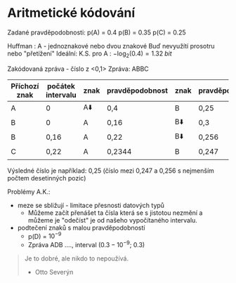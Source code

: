 # Aritmetické kódování
Zadané pravděpodobnosti:
p(A) = 0.4
p(B) = 0.35
p(C) = 0.25

Huffman : A - jednoznakové nebo dvou znakové
Buď nevyužítí prosotru nebo "přetížení"
Ideální: K.S. pro A : $-\log_2(0.4) = 1.32 \;bit$

Zakódovaná zpráva - číslo z <0,1>
Zpráva: ABBC

| Příchozí znak | počátek intervalu | znak | pravděpodobnost | znak | pravděpodobnost | znak | konec intervalu |
| ---- | ---- | ---- | ---- | ---- | ---- | ---- | ---- |
| A | 0 | A⬇️ | 0,4 | B | 0,25 | C | 1 |
| B | 0 | A | 0,16 | B⬇️ | 0,3 | C | 0,4 |
| B | 0,16 | A | 0,22 | B⬇️ | 0,256 | C | 0,3 |
| C | 0,22 | A | 0,2344 | B | 0,247 | C⬇️ | 0,256 |
Výsledné číslo je například: 0,25 (číslo mezi 0,247 a 0,256 s nejmenším počtem desetinných pozic)

Problémy A.K.:
- meze se sbližují - limitace přesnosti datových typů
	- Můžeme začít přenášet ta čísla která se s jistotou nezmění a můžeme je "odečíst" je od našeho vypočítaného intervalu.
- podtečení znaků s malou pravděpodobností
	- p(D) = $10^{-9}$
	- Zpráva ADB ...., interval ($0.3-10^{-9}$; $0.3$)

> Je to dobré, ale nikdo to nepoužívá.
>  - Otto Severýn
